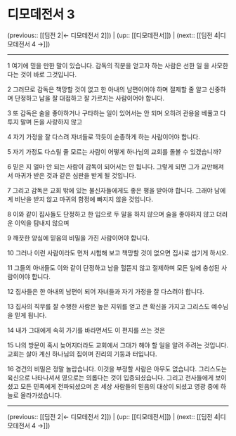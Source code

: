 # 디모데전서 3

(previous:: [[딤전 2|← 디모데전서 2]]) | (up:: [[디모데전서]]) | (next:: [[딤전 4|디모데전서 4 →]])

***




1 
여기에 믿을 만한 말이 있습니다. 감독의 직분을 얻고자 하는 사람은 선한 일 을 사모한다는 것이 바로 그것입니다. 



2 
그러므로 감독은 책망할 것이 없고 한 아내의 남편이어야 하며 절제할 줄 알고 신중하며 단정하고 남을 잘 대접하고 잘 가르치는 사람이어야 합니다. 



3 
또 감독은 술을 좋아하거나 구타하는 일이 있어서는 안 되며 오히려 관용을 베풀고 다투지 말며 돈을 사랑하지 않고 



4 
자기 가정을 잘 다스려 자녀들로 깍듯이 순종하게 하는 사람이어야 합니다. 



5 
자기 가정도 다스릴 줄 모르는 사람이 어떻게 하나님의 교회를 돌볼 수 있겠습니까? 



6 
믿은 지 얼마 안 되는 사람이 감독이 되어서는 안 됩니다. 그렇게 되면 그가 교만해져서 마귀가 받은 것과 같은 심판을 받게 될 것입니다. 



7 
그리고 감독은 교회 밖에 있는 불신자들에게도 좋은 평을 받아야 합니다. 그래야 남에게 비난을 받지 않고 마귀의 함정에 빠지지 않을 것입니다. 



8 
이와 같이 집사들도 단정하고 한 입으로 두 말을 하지 않으며 술을 좋아하지 않고 더러운 이익을 탐내지 않으며 



9 
깨끗한 양심에 믿음의 비밀을 가진 사람이어야 합니다. 



10 
그러나 이런 사람이라도 먼저 시험해 보고 책망할 것이 없으면 집사로 섬기게 하시오. 



11 
그들의 아내들도 이와 같이 단정하고 남을 헐뜯지 않고 절제하며 모든 일에 충성된 사람이어야 합니다. 



12 
집사들은 한 아내의 남편이 되어 자녀들과 자기 가정을 잘 다스려야 합니다. 



13 
집사의 직무를 잘 수행한 사람은 높은 지위를 얻고 큰 확신을 가지고 그리스도 예수님을 믿게 됩니다. 



14 
내가 그대에게 속히 가기를 바라면서도 이 편지를 쓰는 것은 



15 
나의 방문이 혹시 늦어지더라도 교회에서 그대가 해야 할 일을 알려 주려는 것입니다. 교회는 살아 계신 하나님의 집이며 진리의 기둥과 터입니다. 



16 
경건의 비밀은 정말 놀랍습니다. 이것을 부정할 사람은 아무도 없습니다. 그리스도는 육신으로 나타나셔서 영으로는 의롭다는 것이 입증되셨습니다. 그리고 천사들에게 보이셨고 모든 민족에게 전파되셨으며 온 세상 사람들의 믿음의 대상이 되셨고 영광 중에 하늘로 올라가셨습니다.

***

(previous:: [[딤전 2|← 디모데전서 2]]) | (up:: [[디모데전서]]) | (next:: [[딤전 4|디모데전서 4 →]])
